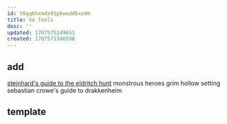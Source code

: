 ```yaml
---
id: t6gqbhxmdx91pkwodd6xe4m
title: 5e Tools
desc: ''
updated: 1707575149651
created: 1707571346598
---
```


## add
[steinhard's guide to the eldritch hunt](/Users/grimnir/Documents/dnd/_Steinhardt_s_Guide_to_the_Eldritch_Hunt_Alpha_v0.953.pdf)
monstrous heroes
grim hollow setting
sebastian crowe's guide to drakkenheim

## template
